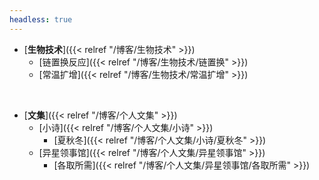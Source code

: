 ```yaml
---
headless: true
---
```


- [**生物技术**]({{< relref "/博客/生物技术" >}})
  - [链置换反应]({{< relref "/博客/生物技术/链置换" >}})
  - [常温扩增]({{< relref "/博客/生物技术/常温扩增" >}})
<br />

- [**文集**]({{< relref "/博客/个人文集" >}})
  - [小诗]({{< relref "/博客/个人文集/小诗" >}})
    - [夏秋冬]({{< relref "/博客/个人文集/小诗/夏秋冬" >}})
  - [异星领事馆]({{< relref "/博客/个人文集/异星领事馆" >}})
    - [各取所需]({{< relref "/博客/个人文集/异星领事馆/各取所需" >}})
<br />
